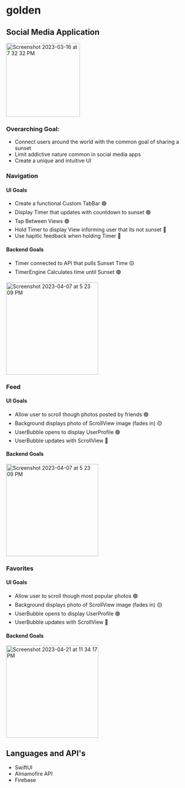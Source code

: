 # golden 
## Social Media Application

<img width="200" alt="Screenshot 2023-03-16 at 7 32 32 PM" src="https://user-images.githubusercontent.com/75393933/226000780-5e2f7756-0c09-41be-ad54-b78fcbd8845a.png">

### Overarching Goal:
- Connect users around the world with the common goal of sharing a sunset
- Limit addictive nature common in social media apps
- Create a unique and intuitive UI

### Navigation
#### UI Goals
  - Create a functional Custom TabBar 🟢
  - Display Timer that updates with countdown to sunset 🟢
  - Tap Between Views 🟢
  - Hold Timer to display View informing user that its not sunset 🔴
  - Use hapitic feedback when holding Timer 🔴
#### Backend Goals
  - Timer connected to API that pulls Sunset Time 🟡
  - TimerEngine Calculates time until Sunset 🟢
  <img width="250" alt="Screenshot 2023-04-07 at 5 23 09 PM" src="https://github.com/zacpalmer1/golden_app/assets/75393933/71c16054-9192-4b41-8bd5-d2a0e9c8179b"> 



### Feed
#### UI Goals
  - Allow user to scroll though photos posted by friends 🟢
  - Background displays photo of ScrollView image (fades in) 🟡
  - UserBubble opens to display UserProfile 🟢
  - UserBubble updates with ScrollView 🔴
#### Backend Goals
  <img width="250" alt="Screenshot 2023-04-07 at 5 23 09 PM" src="https://github.com/zacpalmer1/golden_app/assets/75393933/a30f6760-c31b-4fba-a878-e89d0e6a6766"> 
  

### Favorites 
#### UI Goals
  - Allow user to scroll though most popular photos 🟢
  - Background displays photo of ScrollView image (fades in) 🟡
  - UserBubble opens to display UserProfile 🟢
  - UserBubble updates with ScrollView 🔴
#### Backend Goals
  <img width="250" alt="Screenshot 2023-04-21 at 11 34 17 PM" src="https://github.com/zacpalmer1/golden_app/assets/75393933/8aa8272b-624a-4a6a-a049-8a9ab958d734">


## Languages and API's
- SwiftUI
- Almamofire API
- Firebase
